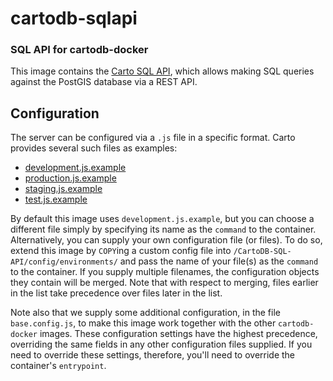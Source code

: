 # cartodb-sqlapi
### SQL API for cartodb-docker

This image contains the [Carto SQL API](https://github.com/CartoDB/CartoDB-SQL-API), which allows making SQL queries against the PostGIS database via a REST API.

## Configuration

The server can be configured via a `.js` file in a specific format. Carto provides several such files as examples:
- [development.js.example](https://github.com/CartoDB/CartoDB-SQL-API/blob/master/config/environments/development.js.example)
- [production.js.example](https://github.com/CartoDB/CartoDB-SQL-API/blob/master/config/environments/production.js.example)
- [staging.js.example](https://github.com/CartoDB/CartoDB-SQL-API/blob/master/config/environments/staging.js.example)
- [test.js.example](https://github.com/CartoDB/CartoDB-SQL-API/blob/master/config/environments/test.js.example)

By default this image uses `development.js.example`, but you can choose a different file simply by specifying its name as the `command` to the container. Alternatively, you can supply your own configuration file (or files). To do so, extend this image by `COPY`ing a custom config file into `/CartoDB-SQL-API/config/environments/`
and pass the name of your file(s) as the `command` to the container. If you supply multiple filenames, the configuration objects they contain will be merged. Note that with respect to merging, files earlier in the list take precedence over files later in the list.

Note also that we supply some additional configuration, in the file `base.config.js`, to make this image work together with the other `cartodb-docker` images. These configuration settings have the highest precedence, overriding the same fields in any other configuration files supplied. If you need to override these settings, therefore, you'll need to override the container's `entrypoint`.

